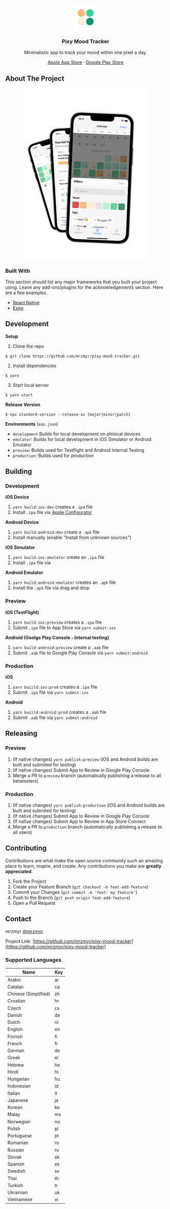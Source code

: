 <br />
<p align="center">
  <a href="https://github.com/mrzmyr/pixy-mood-tracker">
    <img src="./docs/icon.png" alt="Logo" width="80" height="80">
  </a>

  <h3 align="center">Pixy Mood Tracker</h3>

  <p align="center">Minimalistic app to track your mood within one pixel a day.</p>
  <p align="center">
    <a href="https://apps.apple.com/de/app/pixy-mood-tracker/id1605327124">Apple App Store</a>
    ·
    <a href="https://play.google.com/store/apps/details?id=com.devmood.pixymoodtracker">Google Play Store</a>
  </p>
</p>

## About The Project

<p align="center">
  <img src="./docs/screen-1.png" width="400px">
</p>

### Built With

This section should list any major frameworks that you built your project using. Leave any add-ons/plugins for the acknowledgements section. Here are a few examples.

* [React Native](https://reactnative.dev/)
* [Expo](https://expo.dev/)

## Development

**Setup**

1. Clone the repo
```shell
$ git clone https://github.com/mrzmyr/pixy-mood-tracker.git
```
2. Install dependencies
```shell
$ yarn
```
3. Start local server
```shell
$ yarn start
```

**Release Version**

```
$ npx standard-version --release-as [major|minor|patch]
```

**Environments** (`eas.json`)

- `development` Builds for local development on phisical devices
- `emulator`: Builds for local development in iOS Simulator or Android Emulator 
- `preview`: Builds used for Testflight and Android Internal Testing
- `production`: Builds used for production

## Building

### Development

**iOS Device**
1. `yarn build:ios:dev` creates a `.ipa` file
2. Install `.ipa` file via [Apple Configurator](https://apps.apple.com/us/app/apple-configurator/id1037126344?mt=12)

**Android Device**
1. `yarn build:android:dev` create a `.apk` file
2. Install manually (enable "Install from unknown sources")

**iOS Simulator**
1. `yarn build:ios:emulator` create an `.ipa` file
2. Install `.ipa` file via 

**Android Emulator**
1. `yarn build:android:emulator` creates an `.apk` file
2. Install the `.apk` file via drag and drop

### Preview

**iOS (TestFlight)**
1. `yarn build:ios:preview` creates a `.ipa` file
2. Submit `.ipa` file to App Store via `yarn submit:ios`

**Android (Goolge Play Console - Internal testing)**
1. `yarn build:android:preview` create a `.aab` file
2. Submit `.aab` file to Google Play Console via `yarn submit:android`

### Production

**iOS**
1. `yarn buiild:ios:prod` creates a `.ipa` file
2. Submit `.ipa` file via `yarn submit:ios`

**Android**
1. `yarn buiild:android:prod` creates a `.aab` file
2. Submit `.aab` file via `yarn submit:android`

## Releasing

### Preview

1. (If native changes) `yarn publish:preview` (iOS and Android builds are built and submited for testing)
2. (If native changes) Submit App to Review in Google Play Console
2. Merge a PR to `preview` branch (automatically publishing a release to all betatesters)

### Production

1. (If native changes) `yarn publish:production` (iOS and Android builds are built and submited for testing)
2. (If native changes) Submit App to Review in Google Play Console
3. (If native changes) Submit App to Review in App Store Connect
4. Merge a PR to `production` branch (automatically publishing a release to all users)

## Contributing

Contributions are what make the open source community such an amazing place to learn, inspire, and create. Any contributions you make are **greatly appreciated**.

1. Fork the Project
2. Create your Feature Branch (`git checkout -b feat-add-feature`)
3. Commit your Changes (`git commit -m 'feat: my feature'`)
4. Push to the Branch (`git push origin feat-add-feature`)
5. Open a Pull Request

## Contact

mrzmyr [@mrzmyr](https://twitter.com/mrzmyr)

Project Link: [https://github.com/mrzmyr/pixy-mood-tracker](https://github.com/mrzmyr/pixy-mood-tracker)

### Supported Languages

| Name | Key |
|---|---|
| Arabic | ar |
| Catalan | ca |
| Chinese (Simplified) | zh |
| Croatian | hr |
| Czech | cs |
| Danish | da |
| Dutch | nl |
| English | en |
| Finnish | fi |
| French | fr |
| German | de |
| Greek | el |
| Hebrew | he |
| Hindi | hi |
| Hungarian | hu |
| Indonesian | id |
| Italian | it |
| Japanese | ja |
| Korean | ko |
| Malay | ms |
| Norwegian | no |
| Polish | pl |
| Portuguese | pt |
| Romanian | ro |
| Russian | ru |
| Slovak | sk |
| Spanish | es |
| Swedish | sv |
| Thai | th |
| Turkish | tr |
| Ukrainian | uk |
| Vietnamese | vi |
